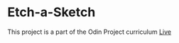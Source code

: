 # Etch-a-Sketch

This project is a part of the Odin Project curriculum
[Live](https://salella.github.io/Etch-a-Sketch/)
